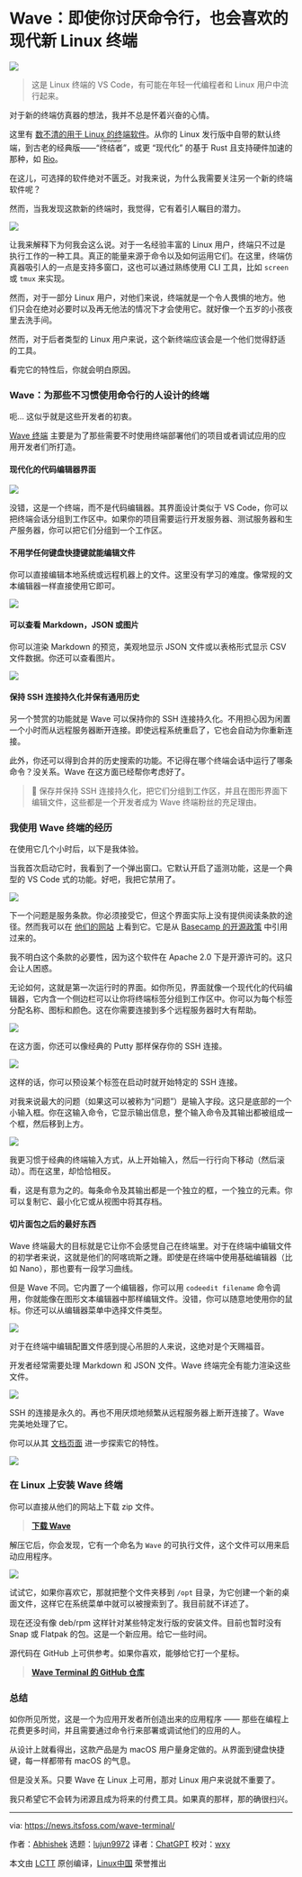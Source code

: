 [#]: subject: "Wave: A Modern New Linux Terminal that You'll Love if You Hate Command Line"
[#]: via: "https://news.itsfoss.com/wave-terminal/"
[#]: author: "Abhishek https://news.itsfoss.com/author/root/"
[#]: collector: "lujun9972/lctt-scripts-1700446145"
[#]: translator: "ChatGPT"
[#]: reviewer: "wxy"
[#]: publisher: "wxy"
[#]: url: "https://linux.cn/article-16409-1.html"

Wave：即使你讨厌命令行，也会喜欢的现代新 Linux 终端
======

![][0]

> 这是 Linux 终端的 VS Code，有可能在年轻一代编程者和 Linux 用户中流行起来。

对于新的终端仿真器的想法，我并不总是怀着兴奋的心情。

这里有 [数不清的用于 Linux 的终端软件][1]。从你的 Linux 发行版中自带的默认终端，到古老的经典版——“<ruby>终结者<rt>Terminator</rt></ruby>”，或更 “现代化” 的基于 Rust 且支持硬件加速的那种，如 [Rio][2]。

在这儿，可选择的软件绝对不匮乏。对我来说，为什么我需要关注另一个新的终端软件呢？

然而，当我发现这款新的终端时，我觉得，它有着引人瞩目的潜力。

![][3]

让我来解释下为何我会这么说。对于一名经验丰富的 Linux 用户，终端只不过是执行工作的一种工具。真正的能量来源于命令以及如何运用它们。在这里，终端仿真器吸引人的一点是支持多窗口，这也可以通过熟练使用 CLI 工具，比如 `screen` 或 `tmux` 来实现。

然而，对于一部分 Linux 用户，对他们来说，终端就是一个令人畏惧的地方。他们只会在绝对必要时以及再无他法的情况下才会使用它。就好像一个五岁的小孩夜里去洗手间。

然而，对于后者类型的 Linux 用户来说，这个新终端应该会是一个他们觉得舒适的工具。

看完它的特性后，你就会明白原因。

### Wave：为那些不习惯使用命令行的人设计的终端

呃... 这似乎就是这些开发者的初衷。

[Wave 终端][4] 主要是为了那些需要不时使用终端部署他们的项目或者调试应用的应用开发者们所打造。

#### 现代化的代码编辑器界面

![][5]

没错，这是一个终端，而不是代码编辑器。其界面设计类似于 VS Code，你可以把终端会话分组到工作区中。如果你的项目需要运行开发服务器、测试服务器和生产服务器，你可以把它们分组到一个工作区。

#### 不用学任何键盘快捷键就能编辑文件

你可以直接编辑本地系统或远程机器上的文件。这里没有学习的难度。像常规的文本编辑器一样直接使用它即可。

![][6]

#### 可以查看 Markdown，JSON 或图片

你可以渲染 Markdown 的预览，美观地显示 JSON 文件或以表格形式显示 CSV 文件数据。你还可以查看图片。

![][7]

#### 保持 SSH 连接持久化并保有通用历史

另一个赞赏的功能就是 Wave 可以保持你的 SSH 连接持久化。不用担心因为闲置一个小时而从远程服务器断开连接。即使远程系统重启了，它也会自动为你重新连接。

此外，你还可以得到合并的历史搜索的功能。不记得在哪个终端会话中运行了哪条命令？没关系。Wave 在这方面已经帮你考虑好了。

> 🤩 保存并保持 SSH 连接持久化，把它们分组到工作区，并且在图形界面下编辑文件，这些都是一个开发者成为 Wave 终端粉丝的充足理由。

### 我使用 Wave 终端的经历

在使用它几个小时后，以下是我体验。

当我首次启动它时，我看到了一个弹出窗口。它默认开启了遥测功能，这是一个典型的 VS Code 式的功能。好吧，我把它禁用了。

![][8]

下一个问题是服务条款。你必须接受它，但这个界面实际上没有提供阅读条款的途径。然而我可以在 [他们的网站][9] 上看到它。它是从 [Basecamp 的开源政策][10] 中引用过来的。

我不明白这个条款的必要性，因为这个软件在 Apache 2.0 下是开源许可的。这只会让人困惑。

无论如何，这就是第一次运行时的界面。如你所见，界面就像一个现代化的代码编辑器，它内含一个侧边栏可以让你将终端标签分组到工作区中。你可以为每个标签分配名称、图标和颜色。这在你需要连接到多个远程服务器时大有帮助。

![][11]

在这方面，你还可以像经典的 Putty 那样保存你的 SSH 连接。

![][12]

这样的话，你可以预设某个标签在启动时就开始特定的 SSH 连接。

对我来说最大的问题（如果这可以被称为“问题”）是输入字段。这只是底部的一个小输入框。你在这输入命令，它显示输出信息，整个输入命令及其输出都被组成一个框，然后移到上方。

![][13]

我更习惯于经典的终端输入方式，从上开始输入，然后一行行向下移动（然后滚动）。而在这里，却恰恰相反。

看，这是有意为之的。每条命令及其输出都是一个独立的框，一个独立的元素。你可以复制它、最小化它或从视图中将其存档。

#### 切片面包之后的最好东西

Wave 终端最大的目标就是它让你不会感觉自己在终端里。对于在终端中编辑文件的初学者来说，这就是他们的阿喀琉斯之踵。即使是在终端中使用基础编辑器（比如 Nano），那也要有一段学习曲线。

但是 Wave 不同。它内置了一个编辑器，你可以用 `codeedit filename` 命令调用，你就能像在图形文本编辑器中那样编辑文件。没错，你可以随意地使用你的鼠标。你还可以从编辑器菜单中选择文件类型。

![][14]

对于在终端中编辑配置文件感到提心吊胆的人来说，这绝对是个天赐福音。

开发者经常需要处理 Markdown 和 JSON 文件。Wave 终端完全有能力渲染这些文件。

![][15]

SSH 的连接是永久的。再也不用厌烦地频繁从远程服务器上断开连接了。Wave 完美地处理了它。

你可以从其 [文档页面][16] 进一步探索它的特性。

![][17]

### 在 Linux 上安装 Wave 终端

你可以直接从他们的网站上下载 zip 文件。

> **[下载 Wave][18]**

解压它后，你会发现，它有一个命名为 `Wave` 的可执行文件，这个文件可以用来启动应用程序。

![][19]

试试它，如果你喜欢它，那就把整个文件夹移到 `/opt` 目录，为它创建一个新的桌面文件，这样它在系统菜单中就可以被搜索到了。我目前就不详述了。

现在还没有像 deb/rpm 这样针对某些特定发行版的安装文件。目前也暂时没有 Snap 或 Flatpak 的包。这是一个新应用。给它一些时间。

源代码在 GitHub 上可供参考。如果你喜欢，能够给它打一个星标。

> **[Wave Terminal 的 GitHub 仓库][20]**

### 总结

如你所见所觉，这是一个为应用开发者所创造出来的应用程序 —— 那些在编程上花费更多时间，并且需要通过命令行来部署或调试他们的应用的人。

从设计上就看得出，这款产品是为 macOS 用户量身定做的。从界面到键盘快捷键，每一样都带有 macOS 的气息。

但是没关系。只要 Wave 在 Linux 上可用，那对 Linux 用户来说就不重要了。

我只希望它不会转为闭源且成为将来的付费工具。如果真的那样，那的确很扫兴。


--------------------------------------------------------------------------------

via: https://news.itsfoss.com/wave-terminal/

作者：[Abhishek][a]
选题：[lujun9972][b]
译者：[ChatGPT](https://linux.cn/lctt/ChatGPT)
校对：[wxy](https://github.com/wxy)

本文由 [LCTT](https://github.com/LCTT/TranslateProject) 原创编译，[Linux中国](https://linux.cn/) 荣誉推出

[a]: https://news.itsfoss.com/author/root/
[b]: https://github.com/lujun9972
[1]: https://itsfoss.com/linux-terminal-emulators/
[2]: https://raphamorim.io/rio/
[3]: https://news.itsfoss.com/content/images/2023/11/wave-terminal.webp
[4]: https://www.waveterm.dev/
[5]: https://news.itsfoss.com/content/images/2023/11/wave-terminal-1.webp
[6]: https://news.itsfoss.com/content/images/2023/11/wave-edit-files-inline.webp
[7]: https://news.itsfoss.com/content/images/2023/11/view-images-wave-terminal.webp
[8]: https://news.itsfoss.com/content/images/2023/11/wave-terminal-tos.png
[9]: https://www.waveterm.dev/tos
[10]: https://github.com/basecamp/policies/blob/master/terms/index.md
[11]: https://news.itsfoss.com/content/images/2023/11/wave-terminal-first-screen.png
[12]: https://news.itsfoss.com/content/images/2023/11/wave-terminal-putty-like-ssh-connection-add.png
[13]: https://news.itsfoss.com/content/images/2023/11/wave-terminal-interface.png
[14]: https://news.itsfoss.com/content/images/2023/11/editing-files-wave-terminal.png
[15]: https://news.itsfoss.com/content/images/2023/11/wave-terminal-markdown-view.png
[16]: https://docs.waveterm.dev/quickstart
[17]: https://mintlify.s3-us-west-1.amazonaws.com/commandline/_generated/favicon/apple-touch-icon.png?v=3
[18]: https://www.waveterm.dev/download
[19]: https://news.itsfoss.com/content/images/2023/11/wave-terminal-executable.png
[20]: https://github.com/wavetermdev/waveterm
[0]: https://img.linux.net.cn/data/attachment/album/202311/24/164058enkoo1pol4sllr1p.jpg